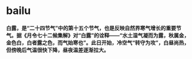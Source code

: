 # bailu
#### 白露，是“二十四节气”中的第十五个节气，也是反映自然界寒气增长的重要节气。据《月令七十二候集解》对“白露”的诠释——“水土湿气凝而为露，秋属金，金色白，白者露之色，而气始寒也”。此日开始，冷空气“转守为攻”，白昼尚热，但傍晚后气温很快下降，昼夜温差逐渐拉大。
